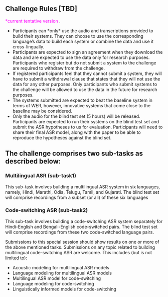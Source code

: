 <h2> Challenge Rules  [TBD] </h2> <span style="color:magenta"> *current tentative version </span>.

<ul>
<li>Participants can *only* use the audio and transcriptions provided to build their systems. They can choose to use the corresponding language’s data to build each system or combine the data and use it cross-lingually.
</li>

<li>Participants are expected to sign an agreement when they download the data and are expected to use the data only for research purposes. Participants who register but do not submit a system to the challenge are required to withdraw from the challenge.
</li>

<li>If registered participants feel that they cannot submit a system, they will have to submit a withdrawal clause that states that they will not use the data for any other purposes. Only participants who submit systems to the challenge will be allowed to use the data in the future for research purposes.
</li>

<li>The systems submitted are expected to beat the baseline system in terms of WER, however, innovative systems that come close to the baseline may be considered.
</li>

<li>Only the audio for the blind test set (5 hours) will be released. Participants are expected to run their systems on the blind test set and submit the ASR hypotheses to us for evaluation. Participants will need to share their final ASR model, along with the paper to be able to reproduce the hypotheses against the blind set.
</li>

</ul>

<h2> The challenge comprises two sub-tasks as described below: </h2>

<h3> Multilingual ASR (sub-task1) </h3>
This sub-task involves building a multilingual ASR system in six languages, namely, Hindi, Marathi, Odia, Telugu, Tamil, and Gujarati. The blind test set will comprise recordings from a subset (or all) of these six languages

<h3> Code-switching ASR (sub-task2) </h3>
This sub-task involves building a code-switching ASR system separately for Hindi-English and Bengali-English code-switched pairs. The blind test set will comprise recordings from these two code-switched language pairs.
<br>

Submissions to this special session should show results on one or more of the above mentioned tasks. Submissions on any topic related to building multilingual code-switching ASR are welcome. This includes (but is not limited to):
<ul>
  
<li> Acoustic modeling for multilingual ASR models </li>
<li> Language modeling for multilingual ASR models </li>
<li> Multilingual ASR model for code-switching </li> 
<li> Language modeling for code-switching </li> 
<li> Linguistically informed models for code-switching </li>

